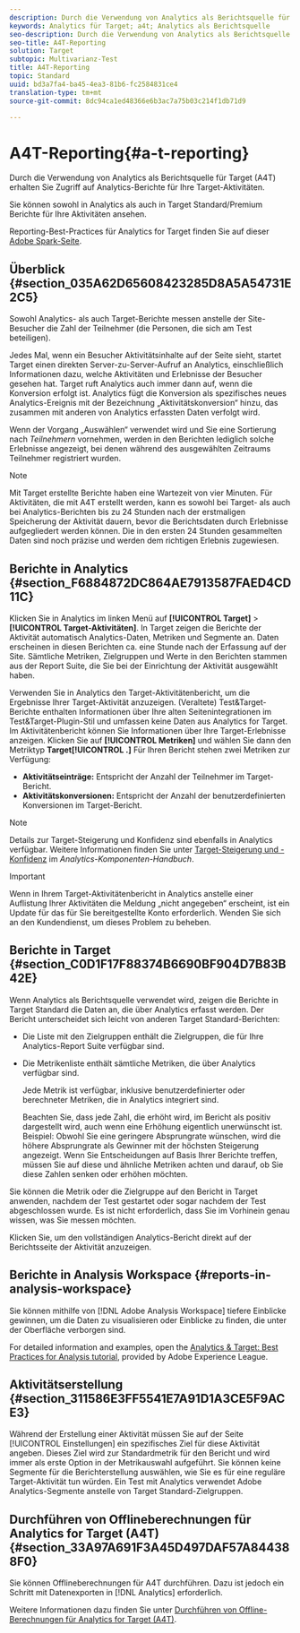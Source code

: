```yaml
---
description: Durch die Verwendung von Analytics als Berichtsquelle für Target (A4T) erhalten Sie Zugriff auf Analytics-Berichte für Ihre Target-Aktivitäten.
keywords: Analytics für Target; a4t; Analytics als Berichtsquelle
seo-description: Durch die Verwendung von Analytics als Berichtsquelle für Target (A4T) erhalten Sie Zugriff auf Analytics-Berichte für Ihre Target-Aktivitäten.
seo-title: A4T-Reporting
solution: Target
subtopic: Multivarianz-Test
title: A4T-Reporting
topic: Standard
uuid: bd3a7fa4-ba45-4ea3-81b6-fc2584831ce4
translation-type: tm+mt
source-git-commit: 8dc94ca1ed48366e6b3ac7a75b03c214f1db71d9

---
```



# A4T-Reporting{#a-t-reporting}

Durch die Verwendung von Analytics als Berichtsquelle für Target (A4T) erhalten Sie Zugriff auf Analytics-Berichte für Ihre Target-Aktivitäten.

Sie können sowohl in Analytics als auch in Target Standard/Premium Berichte für Ihre Aktivitäten ansehen.

Reporting-Best-Practices für Analytics for Target finden Sie auf dieser [Adobe Spark-Seite](https://spark.adobe.com/page/Lo3Spm4oBOvwF/).

## Überblick {#section_035A62D65608423285D8A5A54731E2C5}

Sowohl Analytics- als auch Target-Berichte messen anstelle der Site-Besucher die Zahl der Teilnehmer (die Personen, die sich am Test beteiligen).

Jedes Mal, wenn ein Besucher Aktivitätsinhalte auf der Seite sieht, startet Target einen direkten Server-zu-Server-Aufruf an Analytics, einschließlich Informationen dazu, welche Aktivitäten und Erlebnisse der Besucher gesehen hat. Target ruft Analytics auch immer dann auf, wenn die Konversion erfolgt ist. Analytics fügt die Konversion als spezifisches neues Analytics-Ereignis mit der Bezeichnung „Aktivitätskonversion“ hinzu, das zusammen mit anderen von Analytics erfassten Daten verfolgt wird.

Wenn der Vorgang „Auswählen“ verwendet wird und Sie eine Sortierung nach *Teilnehmern* vornehmen, werden in den Berichten lediglich solche Erlebnisse angezeigt, bei denen während des ausgewählten Zeitraums Teilnehmer registriert wurden.

>[!NOTE]
>
>Mit Target erstellte Berichte haben eine Wartezeit von vier Minuten. Für Aktivitäten, die mit A4T erstellt werden, kann es sowohl bei Target- als auch bei Analytics-Berichten bis zu 24 Stunden nach der erstmaligen Speicherung der Aktivität dauern, bevor die Berichtsdaten durch Erlebnisse aufgegliedert werden können. Die in den ersten 24 Stunden gesammelten Daten sind noch präzise und werden dem richtigen Erlebnis zugewiesen.

## Berichte in Analytics {#section_F6884872DC864AE7913587FAED4CD11C}

Klicken Sie in Analytics im linken Menü auf **[!UICONTROL Target]** &gt; **[!UICONTROL Target-Aktivitäten]**. In Target zeigen die Berichte der Aktivität automatisch Analytics-Daten, Metriken und Segmente an. Daten erscheinen in diesen Berichten ca. eine Stunde nach der Erfassung auf der Site. Sämtliche Metriken, Zielgruppen und Werte in den Berichten stammen aus der Report Suite, die Sie bei der Einrichtung der Aktivität ausgewählt haben.

Verwenden Sie in Analytics den Target-Aktivitätenbericht, um die Ergebnisse Ihrer Target-Aktivität anzuzeigen. (Veraltete) Test&amp;Target-Berichte enthalten Informationen über Ihre alten Seitenintegrationen im Test&amp;Target-Plugin-Stil und umfassen keine Daten aus Analytics for Target. Im Aktivitätenbericht können Sie Informationen über Ihre Target-Erlebnisse anzeigen. Klicken Sie auf **[!UICONTROL Metriken]** und wählen Sie dann den Metriktyp **Target[!UICONTROL .]** Für Ihren Bericht stehen zwei Metriken zur Verfügung:

* **Aktivitätseinträge:** Entspricht der Anzahl der Teilnehmer im Target-Bericht.
* **Aktivitätskonversionen:** Entspricht der Anzahl der benutzerdefinierten Konversionen im Target-Bericht.

>[!NOTE]
>
>Details zur Target-Steigerung und Konfidenz sind ebenfalls in Analytics verfügbar. Weitere Informationen finden Sie unter [Target-Steigerung und -Konfidenz](https://docs.adobe.com/content/help/en/analytics/components/variables/dimensions-reports/report-target-lift-confidence.html) im *Analytics-Komponenten-Handbuch*.

>[!IMPORTANT]
>
>Wenn in Ihrem Target-Aktivitätenbericht in Analytics anstelle einer Auflistung Ihrer Aktivitäten die Meldung „nicht angegeben“ erscheint, ist ein Update für das für Sie bereitgestellte Konto erforderlich. Wenden Sie sich an den Kundendienst, um dieses Problem zu beheben.

## Berichte in Target {#section_C0D1F17F88374B6690BF904D7B83B42E}

Wenn Analytics als Berichtsquelle verwendet wird, zeigen die Berichte in Target Standard die Daten an, die über Analytics erfasst werden. Der Bericht unterscheidet sich leicht von anderen Target Standard-Berichten:

* Die Liste mit den Zielgruppen enthält die Zielgruppen, die für Ihre Analytics-Report Suite verfügbar sind.
* Die Metrikenliste enthält sämtliche Metriken, die über Analytics verfügbar sind.

   Jede Metrik ist verfügbar, inklusive benutzerdefinierter oder berechneter Metriken, die in Analytics integriert sind.

   Beachten Sie, dass jede Zahl, die erhöht wird, im Bericht als positiv dargestellt wird, auch wenn eine Erhöhung eigentlich unerwünscht ist. Beispiel: Obwohl Sie eine geringere Absprungrate wünschen, wird die höhere Absprungrate als Gewinner mit der höchsten Steigerung angezeigt. Wenn Sie Entscheidungen auf Basis Ihrer Berichte treffen, müssen Sie auf diese und ähnliche Metriken achten und darauf, ob Sie diese Zahlen senken oder erhöhen möchten.

Sie können die Metrik oder die Zielgruppe auf den Bericht in Target anwenden, nachdem der Test gestartet oder sogar nachdem der Test abgeschlossen wurde. Es ist nicht erforderlich, dass Sie im Vorhinein genau wissen, was Sie messen möchten.

Klicken Sie, um den vollständigen Analytics-Bericht direkt auf der Berichtsseite der Aktivität anzuzeigen.

## Berichte in Analysis Workspace {#reports-in-analysis-workspace}

Sie können mithilfe von [!DNL Adobe Analysis Workspace] tiefere Einblicke gewinnen, um die Daten zu visualisieren oder Einblicke zu finden, die unter der Oberfläche verborgen sind.

For detailed information and examples, open the [Analytics &amp; Target: Best Practices for Analysis tutorial](https://spark.adobe.com/page/Lo3Spm4oBOvwF/), provided by Adobe Experience League.

## Aktivitätserstellung {#section_311586E3FF5541E7A91D1A3CE5F9ACE3}

Während der Erstellung einer Aktivität müssen Sie auf der Seite [!UICONTROL Einstellungen] ein spezifisches Ziel für diese Aktivität angeben. Dieses Ziel wird zur Standardmetrik für den Bericht und wird immer als erste Option in der Metrikauswahl aufgeführt. Sie können keine Segmente für die Berichterstellung auswählen, wie Sie es für eine reguläre Target-Aktivität tun würden. Ein Test mit Analytics verwendet Adobe Analytics-Segmente anstelle von Target Standard-Zielgruppen.

## Durchführen von Offlineberechnungen für Analytics for Target (A4T) {#section_33A97A691F3A45D497DAF57A844388F0}

Sie können Offlineberechnungen für A4T durchführen. Dazu ist jedoch ein Schritt mit Datenexporten in [!DNL Analytics] erforderlich.

Weitere Informationen dazu finden Sie unter [Durchführen von Offline-Berechnungen für Analytics for Target (A4T)](../../c-reports/conversion-rate.md#concept_0D0002A1EBDF420E9C50E2A46F36629B).
